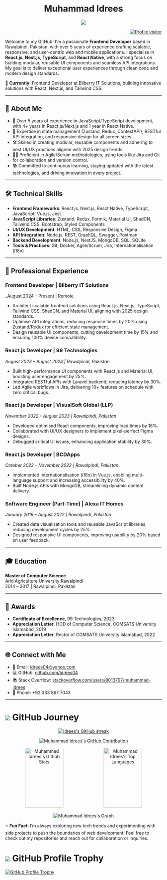 <!-- Header Section -->
<h1 align="center">Muhammad Idrees</h1>
<p align="center">
  <img src="https://readme-typing-svg.herokuapp.com/?lines=Passionate+Frontend+Developer;React+Expert+with+4%2B+Years+Experience;Always+Evolving+and+Learning&center=true&width=450&height=45">
</p>

<!-- GitHub Profile Visitors Badge -->
<p align="right">
  <a href="https://komarev.com/ghpvc/?username=idrees04">
    <img src="https://komarev.com/ghpvc/?username=idrees04&label=Visitors&color=0e75b6&style=flat" alt="Profile visitor" />
  </a>
</p>

Welcome to my GitHub! I'm a passionate **Frontend Developer** based in Rawalpindi, Pakistan, with over 5 years of experience crafting scalable, responsive, and user-centric web and mobile applications. I specialise in **React.js**, **Next.js**, **TypeScript**, and **React Native**, with a strong focus on building modular, reusable UI components and seamless API integrations. My goal is to deliver exceptional user experiences through clean code and modern design standards.

🌟 **Currently**: Frontend Developer at Bilberry IT Solutions, building innovative solutions with React, Next.js, and Tailwind CSS.

---

## 🚀 About Me
- 💼 Over 5 years of experience in JavaScript/TypeScript development, with 4+ years in React.js/Next.js and 1 year in React Native.
- 🔧 Expertise in state management (Zustand, Redux, ContextAPI), RESTful API integration, and responsive design for all screen sizes.
- 🛠 Skilled in creating modular, reusable components and adhering to best UI/UX practices aligned with 2025 design trends.
- 🧑‍💼 Proficient in Agile/Scrum methodologies, using tools like Jira and Git for collaboration and version control.
- 📚 Committed to continuous learning, staying updated with the latest technologies, and driving innovation in every project.

---

## 🛠 Technical Skills
- **Frontend Frameworks**: React.js, Next.js, React Native, TypeScript, JavaScript, Vue.js, Jest
- **JavaScript Libraries**: Zustand, Redux, Formik, Material UI, ShadCN, Tailwind CSS, Bootstrap, Styled Components
- **UI/UX Development**: HTML, CSS, Responsive Design, Figma
- **API Integration**: Node.js, REST, GraphQL, Swagger, Postman
- **Backend Development**: Node.js, NestJS, MongoDB, SQL, SQLite
- **Tools & Practices**: Git, Docker, Agile/Scrum, Jira, Internationalisation (i18n)

---

## 💼 Professional Experience
### Frontend Developer | Bilberry IT Solutions  
_August 2024 – Present | Remote 
- Architect scalable frontend solutions using React.js, Next.js, TypeScript, Tailwind CSS, ShadCN, and Material UI, aligning with 2025 design standards.  
- Optimise API integrations, reducing response times by 20% using Zustand/Redux for efficient state management.  
- Design reusable UI components, cutting development time by 15% and ensuring 100% device compatibility.

### React.js Developer | 99 Technologies  
_August 2023 – August 2024 | Rawalpindi, Pakistan_  
- Built high-performance UI components with React.js and Material UI, boosting user engagement by 25%.  
- Integrated RESTful APIs with Laravel backend, reducing latency by 30%.  
- Led Agile workflows in Jira, delivering 10+ features on schedule with zero critical bugs.

### React.js Developer | VisualSoft Global (LLP)  
_November 2022 – August 2023 | Rawalpindi, Pakistan_  
- Developed optimised React components, improving load times by 18%.  
- Collaborated with UI/UX designers to implement pixel-perfect Figma designs.  
- Debugged critical UI issues, enhancing application stability by 30%.

### React.js Developer | BCDApps  
_October 2022 – November 2022 | Rawalpindi, Pakistan_  
- Implemented internationalisation (i18n) in Vue.js, enabling multi-language support and increasing accessibility by 40%.  
- Built Node.js APIs with MongoDB, streamlining dynamic content delivery.

### Software Engineer (Part-Time) | Alexa IT Homes  
_January 2019 – August 2022 | Rawalpindi, Pakistan_  
- Created data visualisation tools and reusable JavaScript libraries, reducing development cycles by 25%.  
- Designed responsive UI components, improving usability by 20% based on user feedback.

---


## 🎓 Education
**Master of Computer Science**  
Arid Agriculture University Rawalpindi  
2014 – 2017 | Rawalpindi, Pakistan

---

## 🏅 Awards
- **Certificate of Excellence**, 99 Technologies, 2023  
- **Appreciation Letter**, HOD of Computer Science, COMSATS University Islamabad, 2019  
- **Appreciation Letter**, Rector of COMSATS University Islamabad, 2022

---

## 🌐 Connect with Me
- 📧 Email: [idrees04@yahoo.com](mailto:idrees04@yahoo.com)  
- 💻 GitHub: [github.com/idrees04](https://github.com/idrees04)  
- 📚 Stack Overflow: [stackoverflow.com/users/8013797/muhammad-idrees](https://stackoverflow.com/users/8013797/muhammad-idrees)  
- 📱 Phone: +92 333 897 7043

---

<!-- GitHub Journey Section -->
<h1><img src="https://img.icons8.com/dusk/36/000000/github.png"/> GitHub Journey</h1>
<p align="center">
  <a href="https://github.com/idrees04">
    <img src="https://github-readme-streak-stats.herokuapp.com/?user=idrees04&theme=radical&border=7F3FBF&background=0D1117" alt="Idrees's GitHub streak"/>
  </a>
</p>

<!-- GitHub Contribution Section -->
<p align="center">
  <a href="https://github.com/idrees04">
    <img src="https://github-profile-summary-cards.vercel.app/api/cards/profile-details?username=idrees04&theme=radical" alt=" Muhammad Idrees's GitHub Contribution"/>
  </a>
</p>
<!-- GitHub Stats Section -->
<p align="center">
  <a href="https://github.com/idrees04"><img alt="Muhammad Idrees's Github Stats" src="https://denvercoder1-github-readme-stats.vercel.app/api?username=idrees04&show_icons=true&count_private=true&theme=react&border_color=7F3FBF&bg_color=0D1117&title_color=F85D7F&icon_color=F8D866" height="192px" width="49.5%"/></a>
  <a href="https://github.com/idrees04"><img alt="Muhammad Idrees's Top Languages" src="https://denvercoder1-github-readme-stats.vercel.app/api/top-langs/?username=idrees04&langs_count=8&layout=compact&theme=react&border_color=7F3FBF&bg_color=0D1117&title_color=F85D7F&icon_color=F8D866" height="192px" width="49.5%"/></a>
</p>

<!-- GitHub Activity Graph -->
<p align="center">
  <img src="https://github-readme-activity-graph.vercel.app/graph?username=idrees04&custom_title=Muhammad%20Idrees's%20GitHub%20Activity%20Graph&bg_color=0D1117&color=7F3FBF&line=7F3FBF&point=7F3FBF&area_color=FFFFFF&title_color=FFFFFF&area=true" alt="Muhammad Idrees's Graph">
</p>

⭐ **Fun Fact**: I’m always exploring new tech trends and experimenting with side projects to push the boundaries of web development! Feel free to check out my repositories and reach out for collaboration or inquiries.

<!-- GitHub Profile Trophy -->
<h1><img src="https://img.icons8.com/dusk/36/000000/trophy.png"/> GitHub Profile Trophy</h1>
<p><a href="https://github.com/idrees04"><img alt="GitHub Profile Trophy" src="https://github-profile-trophy.vercel.app/?username=idrees04"></a></p>
